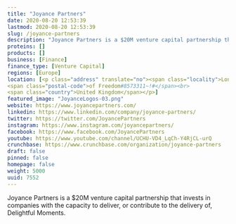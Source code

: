 ```yaml
---
title: "Joyance Partners"
date: 2020-08-20 12:53:39
lastmod: 2020-08-20 12:53:39
slug: /joyance-partners
description: "Joyance Partners is a $20M venture capital partnership that invests in companies with the capacity to deliver, or contribute to the delivery of, Delightful Moments."
proteins: []
products: []
business: [Finance]
finance_type: [Venture Capital]
regions: [Europe]
location: [<p class="address" translate="no"><span class="locality">London</span><br>
<span class="postal-code">of Freedom#8573311~!#</span><br>
<span class="country">United Kingdom</span></p>]
featured_image: "JoyanceLogos-03.png"
website: https://www.joyancepartners.com/
linkedin: https://www.linkedin.com/company/joyance-partners/
twitter: https://twitter.com/JoyancePartners
instagram: https://www.instagram.com/joyancepartners/
facebook: https://www.facebook.com/JoyancePartners
youtube: https://www.youtube.com/channel/UCHU-VD4_LqCh-Y4RjCL-urQ
crunchbase: https://www.crunchbase.com/organization/joyance-partners
draft: false
pinned: false
homepage: false
weight: 5000
uuid: 7552
---
```

Joyance Partners is a $20M venture capital partnership that invests in companies with the capacity to deliver, or contribute to the delivery of, Delightful Moments.
